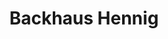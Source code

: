 ---
title: "Backhaus Hennig"
url: /bitterfeld-wolfen/backhaus-hennig-walther-rathenau-strasse/
shop: Bäckerei
---